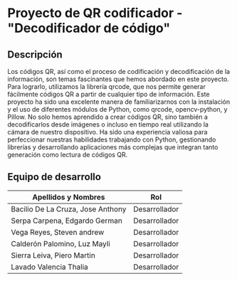 # Proyecto de QR codificador - "Decodificador de código"
## Descripción
Los códigos QR, así como el proceso de codificación y decodificación de la información, son temas fascinantes que hemos abordado en este proyecto. Para lograrlo, utilizamos la librería qrcode, que nos permite generar fácilmente códigos QR a partir de cualquier tipo de información.
Este proyecto ha sido una excelente manera de familiarizarnos con la instalación y el uso de diferentes módulos de Python, como qrcode, opencv-python, y Pillow. No solo hemos aprendido a crear códigos QR, sino también a decodificarlos desde imágenes o incluso en tiempo real utilizando la cámara de nuestro dispositivo.
Ha sido una experiencia valiosa para perfeccionar nuestras habilidades trabajando con Python, gestionando librerías y desarrollando aplicaciones más complejas que integran tanto generación como lectura de códigos QR.

## Equipo de desarrollo 
| Apellidos y Nombres | Rol |
|---------------------|-----|
|Bacilio De La Cruza, Jose Anthony| Desarrollador |
|Serpa Carpena, Edgardo German| Desarrollador|
|Vega Reyes, Steven andrew| Desarrollador|
|Calderón Palomino, Luz Mayli| Desarrollador|
|Sierra Leiva, Piero Martin| Desarrollador|
|Lavado Valencia Thalia| Desarrollador|

